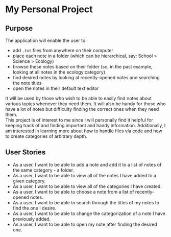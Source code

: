 # My Personal Project

## Purpose

The application will enable the user to:
- add `.txt` files from anywhere on their computer  
- place each note in a folder (which can be hierarchical, say: School > Science > Ecology)  
- browse these notes based on their folder (so, in the past example, looking at all notes in the ecology category)  
- find desired notes by looking at recently-opened notes and searching the note titles  
- open the notes in their default text editor  

It will be used by those who wish to be able to easily find notes about various topics whenever they need them. It will also be handy for those who have a lot of notes but difficulty finding the correct ones when they need them.  
This project is of interest to me since I will personally find it helpful for keeping track of and finding important and handy information. Additionally, I am interested in learning more about how to handle files via code and how to create categories of arbitrary depth.  

## User Stories

- As a user, I want to be able to add a note and add it to a list of notes of the same category - a folder.  
- As a user, I want to be able to view all of the notes I have added to a given category.  
- As a user, I want to be able to view all of the categories I have created.  
- As a user, I want to be able to choose a note from a list of recently-opened notes.  
- As a user, I want to be able to search through the titles of my notes to find the one I desire.  
- As a user, I want to be able to change the categorization of a note I have previously added. 
- As a user, I want to be able to open my note after finding the desired one.  